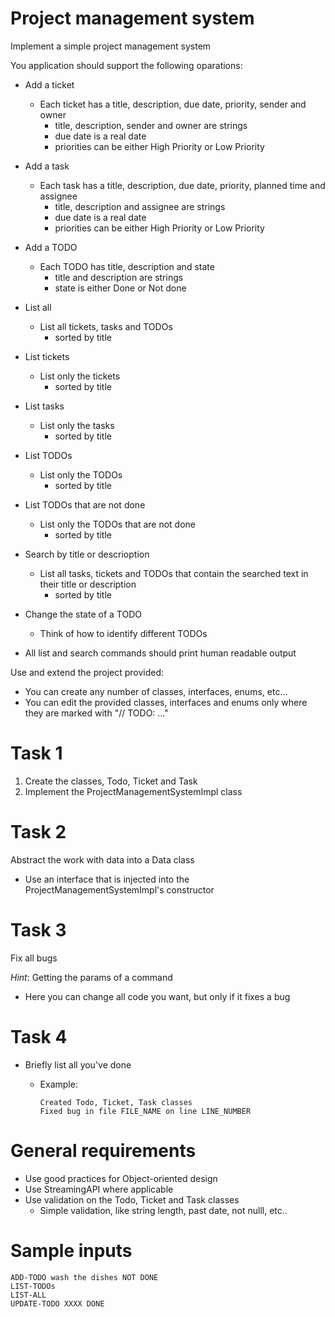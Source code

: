 # Project management system

Implement a simple project management system

You application should support the following oparations:

- Add a ticket
  - Each ticket has a title, description, due date, priority, sender and owner
    - title, description, sender and owner are strings
    - due date is a real date
    - priorities can be either High Priority or Low Priority
- Add a task
  - Each task has a title, description, due date, priority, planned time and assignee
    - title, description and assignee are strings
    - due date is a real date
    - priorities can be either High Priority or Low Priority
- Add a TODO
  - Each TODO has title, description and state
    - title and description are strings
    - state is either Done or Not done 
- List all
  - List all tickets, tasks and TODOs
    - sorted by title

- List tickets
  - List only the tickets
    - sorted by title
- List tasks
  - List only the tasks
    - sorted by title
- List TODOs
  - List only the TODOs
    - sorted by title
- List TODOs that are not done
  - List only the TODOs that are not done
    - sorted by title
- Search by title or descrioption
  - List all tasks, tickets and TODOs that contain the searched text in their title or description 
    - sorted by title
- Change the state of a TODO
  - Think of how to identify different TODOs 

- All list and search commands should print human readable output


Use and extend the project provided:
  - You can create any number of classes, interfaces, enums, etc...
  - You can edit the provided classes, interfaces and enums only where they are marked with "// TODO: ..."

# Task 1

1. Create the classes, Todo, Ticket and Task
2. Implement the ProjectManagementSystemImpl class

# Task 2

Abstract the work with data into a Data class
- Use an interface that is injected into the ProjectManagementSystemImpl's constructor

# Task 3

Fix all bugs

_Hint_: Getting the params of a command
- Here you can change all code you want, but only if it fixes a bug


# Task 4

- Briefly list all you've done
  - Example:
  
    ```
    Created Todo, Ticket, Task classes
    Fixed bug in file FILE_NAME on line LINE_NUMBER
    ```

# General requirements

- Use good practices for Object-oriented design
- Use StreamingAPI where applicable
- Use validation on the Todo, Ticket and Task classes
  - Simple validation, like string length, past date, not nulll, etc..



# Sample inputs


```
ADD-TODO wash the dishes NOT DONE
LIST-TODOs
LIST-ALL
UPDATE-TODO XXXX DONE

